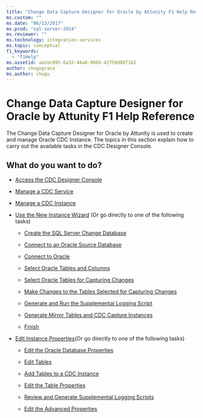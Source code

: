 ```yaml
---
title: "Change Data Capture Designer for Oracle by Attunity F1 Help Reference | Microsoft Docs"
ms.custom: ""
ms.date: "06/13/2017"
ms.prod: "sql-server-2014"
ms.reviewer: ""
ms.technology: integration-services
ms.topic: conceptual
f1_keywords: 
  - "f1Help"
ms.assetid: aa2ec095-6a32-44a8-9069-41759d087162
author: chugugrace
ms.author: chugu
---
```

# Change Data Capture Designer for Oracle by Attunity F1 Help Reference
  The Change Data Capture Designer for Oracle by Attunity is used to create and manage Oracle CDC Instance. The topics in this section explain how to carry out the available tasks in the CDC Designer Console.  
  
## What do you want to do?  
  
-   [Access the CDC Designer Console](access-the-cdc-designer-console.md)  
  
-   [Manage a CDC Service](manage-a-cdc-service.md)  
  
-   [Manage a CDC Instance](manage-a-cdc-instance.md)  
  
-   [Use the New Instance Wizard](use-the-new-instance-wizard.md) (Or go directly to one of the following tasks)  
  
    -   [Create the SQL Server Change Database](create-the-sql-server-change-database.md)  
  
    -   [Connect to an Oracle Source Database](connect-to-an-oracle-source-database.md)  
  
    -   [Connect to Oracle](connect-to-oracle.md)  
  
    -   [Select Oracle Tables and Columns](select-oracle-tables-and-columns.md)  
  
    -   [Select Oracle Tables for Capturing Changes](select-oracle-tables-for-capturing-changes.md)  
  
    -   [Make Changes to the Tables Selected for Capturing Changes](make-changes-to-the-tables-selected-for-capturing-changes.md)  
  
    -   [Generate and Run the Supplemental Logging Script](generate-and-run-the-supplemental-logging-script.md)  
  
    -   [Generate Mirror Tables and CDC Capture Instances](generate-mirror-tables-and-cdc-capture-instances.md)  
  
    -   [Finish](finish.md)  
  
-   [Edit Instance Properties](edit-instance-properties.md)(Or go directly to one of the following tasks)  
  
    -   [Edit the Oracle Database Properties](edit-the-oracle-database-properties.md)  
  
    -   [Edit Tables](edit-tables.md)  
  
    -   [Add Tables to a CDC Instance](add-tables-to-a-cdc-instance.md)  
  
    -   [Edit the Table Properties](edit-the-table-properties.md)  
  
    -   [Review and Generate Supplemental Logging Scripts](review-and-generate-supplemental-logging-scripts.md)  
  
    -   [Edit the Advanced Properties](edit-the-advanced-properties.md)  
  
  

